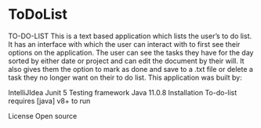 # ToDoList
TO-DO-LIST
This is a text based application which lists the user’s to do list. It has an interface with which the user can interact with to first see their options on the application. The user can see the tasks they have for the day sorted by either date or project and can edit the document by their will. It also gives them the option to mark as done and save to a .txt file or delete a task they no longer want on their to do list. This application was built by:

IntelliJIdea
Junit 5 Testing framework
Java 11.0.8
Installation
To-do-list requires [java] v8+ to run

License
Open source
